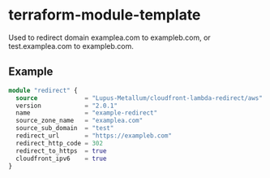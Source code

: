 # terraform-module-template
Used to redirect domain examplea.com to exampleb.com, or test.examplea.com to exampleb.com.

## Example
``` terraform
module "redirect" {
  source             = "Lupus-Metallum/cloudfront-lambda-redirect/aws"
  version            = "2.0.1"
  name               = "example-redirect"
  source_zone_name   = "examplea.com"
  source_sub_domain  = "test"
  redirect_url       = "https://exampleb.com"
  redirect_http_code = 302
  redirect_to_https  = true
  cloudfront_ipv6    = true
}
```